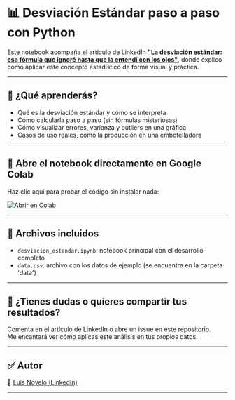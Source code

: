 # 📊 Desviación Estándar paso a paso con Python

Este notebook acompaña el artículo de LinkedIn [**"La desviación estándar: esa fórmula que ignoré hasta que la entendí con los ojos"**](https://www.linkedin.com/pulse/la-desviaci%25C3%25B3n-est%25C3%25A1ndar-esa-f%25C3%25B3rmula-que-ignor%25C3%25A9-hasta-entend%25C3%25AD-novelo-zj4le/), donde explico cómo aplicar este concepto estadístico de forma visual y práctica.

---

## 🧠 ¿Qué aprenderás?

- Qué es la desviación estándar y cómo se interpreta
- Cómo calcularla paso a paso (sin fórmulas misteriosas)
- Cómo visualizar errores, varianza y outliers en una gráfica
- Casos de uso reales, como la producción en una embotelladora

---

## 🚀 Abre el notebook directamente en Google Colab

Haz clic aquí para probar el código sin instalar nada:

[![Abrir en Colab](https://colab.research.google.com/assets/colab-badge.svg)](https://colab.research.google.com/drive/1ZDvBIg-UT10JlsKw5khlm9OlfaakmdA3?usp=sharing)

---

## 📂 Archivos incluidos

- `desviacion_estandar.ipynb`: notebook principal con el desarrollo completo
- `data.csv`: archivo con los datos de ejemplo (se encuentra en la carpeta 'data')

---

## 👋 ¿Tienes dudas o quieres compartir tus resultados?

Comenta en el artículo de LinkedIn o abre un issue en este repositorio.  
Me encantará ver cómo aplicas este análisis en tus propios datos.

---

## ✅ Autor

📌 [Luis Novelo (LinkedIn)](https://www.linkedin.com/in/novelo-luis/)

---